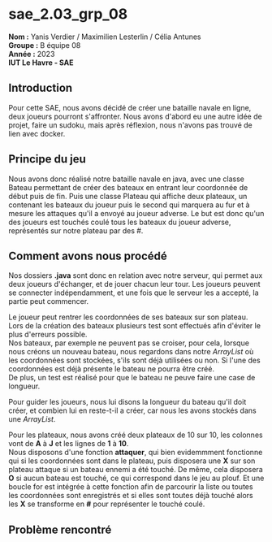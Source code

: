 # sae_2.03_grp_08

**Nom :** Yanis Verdier / Maximilien Lesterlin / Célia Antunes   
**Groupe :** B équipe 08   
**Année :** 2023   
**IUT Le Havre - SAE** 

## Introduction

Pour cette SAE, nous avons décidé de créer une bataille navale en ligne, deux joueurs pourront s'affronter. Nous avons d'abord eu une autre idée de projet, faire un sudoku, mais après réflexion, nous n'avons pas trouvé de lien avec docker.   

## Principe du jeu

Nous avons donc réalisé notre bataille navale en java, avec une classe Bateau permettant de créer des bateaux en entrant leur coordonnée de début puis de fin. Puis une classe Plateau qui affiche deux plateaux, un contenant les bateaux du joueur puis le second qui marquera au fur et à mesure les attaques qu'il a envoyé au joueur adverse. Le but est donc qu'un des joueurs est touchés coulé tous les bateaux du joueur adverse, représentés sur notre plateau par des #.  

## Comment avons nous procédé

Nos dossiers **.java** sont donc en relation avec notre serveur, qui permet aux deux joueurs d'échanger, et de jouer chacun leur tour. Les joueurs peuvent se connecter indépendamment, et une fois que le serveur les a accepté, la partie peut commencer.   

Le joueur peut rentrer les coordonnées de ses bateaux sur son plateau. Lors de la création des bateaux plusieurs test sont effectués afin d'éviter le plus d'erreurs possible.   
Nos bateaux, par exemple ne peuvent pas se croiser, pour cela, lorsque nous créons un nouveau bateau, nous regardons dans notre *ArrayList* où les coordonnées sont stockées, s'ils sont déjà utilisées ou non. Si l'une des coordonnées est déjà présente le bateau ne pourra être créé.   
De plus, un test est réalisé pour que le bateau ne peuve faire une case de longueur.   

Pour guider les joueurs, nous lui disons la longueur du bateau qu'il doit créer, et combien lui en reste-t-il a créer, car nous les avons stockés dans une *ArrayList*.   

Pour les plateaux, nous avons créé deux plateaux de 10 sur 10, les colonnes vont de **A** à **J** et les lignes de **1** à **10**.   
Nous disposons d'une fonction **attaquer**, qui bien evidemmment fonctionne qui si les coordonnées sont dans le plateau, puis disposera une **X** sur son plateau attaque si un bateau ennemi a été touché. De même, cela disposera **O** si aucun bateau est touché, ce qui correspond dans le jeu au plouf. Et une boucle for est intégrée à cette fonction afin de parcourir la liste ou toutes les coordonnées sont enregistrés et si elles sont toutes déjà touché alors les **X** se transforme en **#** pour représenter le touché coulé.

## Problème rencontré